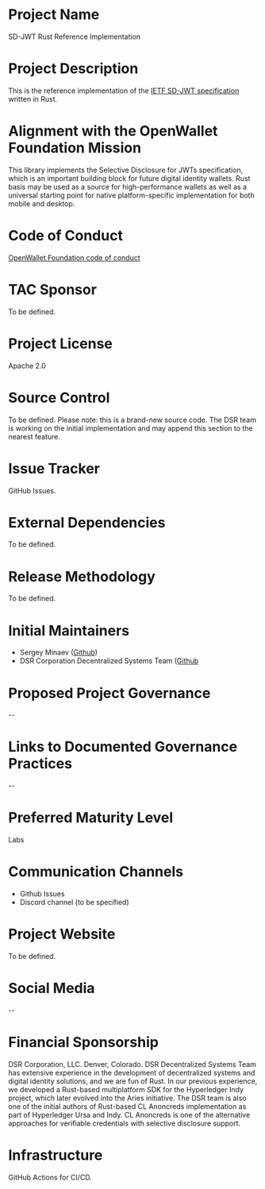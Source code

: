 # Project Name

SD-JWT Rust Reference Implementation

# Project Description

This is the reference implementation of the [IETF SD-JWT specification](https://datatracker.ietf.org/doc/draft-ietf-oauth-selective-disclosure-jwt/) written in Rust.

# Alignment with the OpenWallet Foundation Mission

This library implements the Selective Disclosure for JWTs specification, which is an important building block for future digital identity wallets.
Rust basis may be used as a source for high-performance wallets as well as a universal starting point for native platform-specific implementation for both mobile and desktop.

# Code of Conduct

[OpenWallet Foundation code of conduct](https://tac.openwallet.foundation/governance/code-of-conduct/)

# TAC Sponsor

To be defined.

# Project License

Apache 2.0

# Source Control

To be defined.
Please note: this is a brand-new source code. The DSR team is working on the initial implementation and may append this section to the nearest feature.

# Issue Tracker

GitHub Issues.

# External Dependencies

To be defined.

# Release Methodology

To be defined.

# Initial Maintainers

- Sergey Minaev ([Github](https://github.com/jovfer))
- DSR Corporation Decentralized Systems Team ([Github](https://github.com/orgs/DSRCorporation/teams/decentralized-systems)

# Proposed Project Governance

--

# Links to Documented Governance Practices

--

# Preferred Maturity Level

Labs

# Communication Channels

- Github Issues
- Discord channel (to be specified)

# Project Website

To be defined.

# Social Media

--

# Financial Sponsorship

DSR Corporation, LLC. Denver, Colorado.
DSR Decentralized Systems Team has extensive experience in the development of decentralized systems and digital identity solutions, and we are fun of Rust.
In our previous experience, we developed a Rust-based multiplatform SDK for the Hyperledger Indy project, which later evolved into the Aries initiative.
The DSR team is also one of the initial authors of Rust-based CL Anoncreds implementation as part of Hyperledger Ursa and Indy. CL Anoncreds is one of the alternative approaches for verifiable credentials with selective disclosure support.

# Infrastructure

GitHub Actions for CI/CD.
